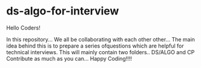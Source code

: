 # ds-algo-for-interview
Hello Coders!

In this repository...
We all be collaborating with each other other...
The main idea behind this is to prepare a series ofquestions which are helpful for technical interviews.
This will mainly contain two folders..
DS/ALGO and CP
Contribute as much as you can...
Happy Coding!!!!
